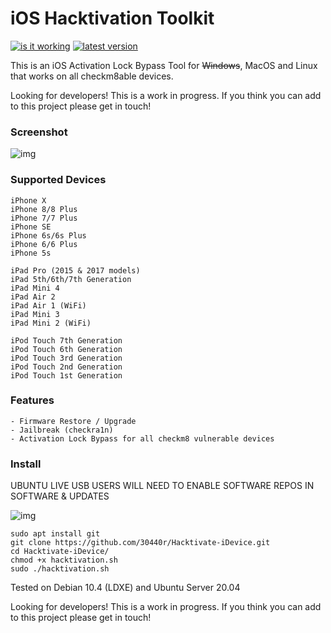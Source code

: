 # iOS Hacktivation Toolkit

<a href="https://github.com/30440r/hackivate"><img src="https://badgen.net/badge/Working%20on%20latest%20version/No/red" alt="is it working"></a>
<a href="https://github.com/30440r/hackivate"><img src="https://badgen.net/badge/Latest%20Supported%20Version/14.8/orange" alt="latest version"></a>

This is an iOS Activation Lock Bypass Tool for ~~Windows~~, MacOS and Linux that works on all checkm8able devices. 

Looking for developers! This is a work in progress. If you think you can add to this project please get in touch!

### Screenshot

![img](https://i.ibb.co/jgvSLZm/hfhfghfgfghgh.png)

### Supported Devices

```
iPhone X
iPhone 8/8 Plus
iPhone 7/7 Plus
iPhone SE
iPhone 6s/6s Plus
iPhone 6/6 Plus
iPhone 5s

iPad Pro (2015 & 2017 models)
iPad 5th/6th/7th Generation
iPad Mini 4
iPad Air 2
iPad Air 1 (WiFi)
iPad Mini 3
iPad Mini 2 (WiFi)

iPod Touch 7th Generation
iPod Touch 6th Generation
iPod Touch 3rd Generation
iPod Touch 2nd Generation
iPod Touch 1st Generation
```

### Features


```
- Firmware Restore / Upgrade
- Jailbreak (checkra1n)
- Activation Lock Bypass for all checkm8 vulnerable devices
```

### Install

UBUNTU LIVE USB USERS WILL NEED TO ENABLE SOFTWARE REPOS IN SOFTWARE & UPDATES

![img](https://i.imgur.com/05scg8J.png)


```
sudo apt install git
git clone https://github.com/30440r/Hacktivate-iDevice.git
cd Hacktivate-iDevice/
chmod +x hacktivation.sh
sudo ./hacktivation.sh
```

Tested on Debian 10.4 (LDXE) and Ubuntu Server 20.04

Looking for developers! This is a work in progress. If you think you can add to this project please get in touch!

